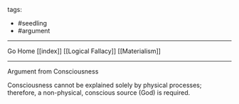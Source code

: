 tags:
- #seedling 
- #argument 
---

Go Home [[index]]
[[Logical Fallacy]]
[[Materialism]]

---

Argument from Consciousness

Consciousness cannot be explained solely by physical processes; therefore, a non-physical, conscious source (God) is required.